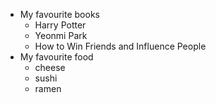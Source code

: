 - My favourite books
  - Harry Potter
  - Yeonmi Park
  - How to Win Friends and Influence People
- My favourite food
  - cheese
  - sushi
  - ramen
